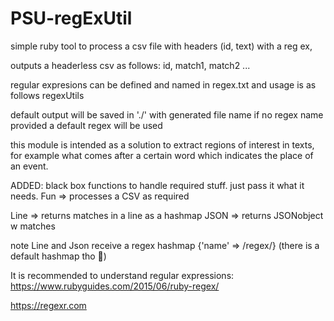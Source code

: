 # PSU-regExUtil

simple ruby tool to process a csv file with headers (id, text) with a reg ex,

outputs a headerless csv as follows:
id, match1, match2 ...

regular expresions can be defined and named in regex.txt and usage is as follows
regexUtils <csv file path> <regex name> <output file path>

default output will be saved in './' with generated file name
if no regex name provided a default regex will be used

this module is intended as a solution to extract regions of interest in texts, for example what comes after a certain word which indicates the place of an event.

ADDED:
black box functions to handle required stuff. just pass it what it needs.
Fun => processes a CSV as required

Line => returns matches in a line as a hashmap
JSON => returns JSONobject w matches

note Line and Json receive a regex hashmap {'name' => /regex/} (there is a default hashmap tho :shrug:)

It is recommended to understand regular expressions:
https://www.rubyguides.com/2015/06/ruby-regex/

https://regexr.com

